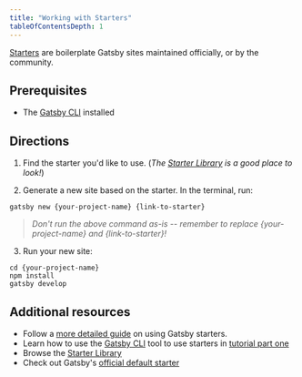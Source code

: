 ```yaml
---
title: "Working with Starters"
tableOfContentsDepth: 1
---
```


[Starters](/docs/starters/) are boilerplate Gatsby sites maintained officially, or by the community.

## Prerequisites

- The [Gatsby CLI](/docs/reference/gatsby-cli) installed

## Directions

1. Find the starter you'd like to use. (_The [Starter Library](/starters/?v=2) is a good place to look!_)

2. Generate a new site based on the starter. In the terminal, run:

```shell
gatsby new {your-project-name} {link-to-starter}
```

> _Don't run the above command as-is -- remember to replace {your-project-name} and {link-to-starter}!_

3. Run your new site:

```shell
cd {your-project-name}
npm install
gatsby develop
```

## Additional resources

- Follow a [more detailed guide](/docs/starters/) on using Gatsby starters.
- Learn how to use the [Gatsby CLI](/docs/reference/gatsby-cli) tool to use starters in [tutorial part one](/docs/tutorial/getting-started/part-1/#using-gatsby-starters)
- Browse the [Starter Library](/starters/?v=2)
- Check out Gatsby's [official default starter](https://github.com/gatsbyjs/gatsby-starter-default)
